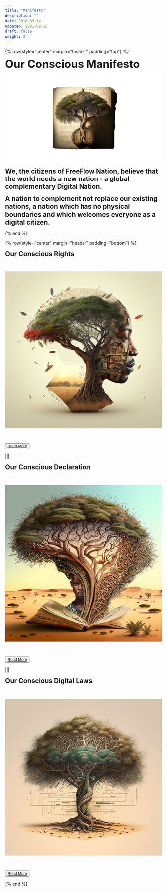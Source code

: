 ```yaml
---
title: "Manifesto"
description: ""
date: 2018-09-14
updated: 2021-02-20
draft: false
weight: 3
---
```


<div class="container mx-auto">

<!-- section 1 (co-found) -->

{% row(style="center" margin="header" padding="top") %}

<span style="font-size:2.5em; font-weight:bold; line-height:1em;"> Our Conscious Manifesto</span>

![Image](img/manifesto.png#xl#mx-auto)


<span style="font-size:1.5em; font-weight:bold; line-height:1.2em;"> We, the citizens of FreeFlow Nation, believe that the world needs a new nation - a global complementary Digital Nation. </span>
<br>

<span style="font-size:1.5em; font-weight:bold; line-height:1.2em;"> A nation to complement not replace our existing nations, a nation which has no physical boundaries and which welcomes everyone as a digital citizen.</span>

{% end %}

<!-- section 2 (co-found) -->

{% row(style="center" margin="header" padding="bottom") %}

<span style="font-size:1.5em; font-weight:bold; line-height:1.2em;"> Our Conscious Rights</span>


<br>

![Image](img/rights.png#md#mx-auto)

<br>

<button style="font-size:0.9em">[Read More](/manifesto/rights/)</button>

|||

<span style="font-size:1.5em; font-weight:bold; line-height:1.2em;"> Our Conscious Declaration</span>

<br>

![Image](img/declaration.png#md#mx-auto)

<br>

<button style="font-size:0.9em">[Read More](/manifesto/declaration/)</button>

|||

<span style="font-size:1.5em; font-weight:bold; line-height:1.2em;"> Our Conscious Digital Laws</span>


<br>

![Image](img/laws.png#md#mx-auto)

<br>

<button style="font-size:0.9em">[Read More](/manifesto/laws/)</button>

{% end %}

</div>